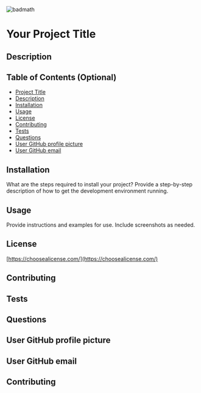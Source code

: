 ![badmath](https://img.shields.io/github/languages/top/nielsenjared/badmath)

# Your Project Title

## Description

## Table of Contents (Optional)

- [Project Title](#project-title)
- [Description](#description)
- [Installation](#installation)
- [Usage](#usage)
- [License](#license)
- [Contributing](#contributing)
- [Tests](#tests)
- [Questions](#questions)
- [User GitHub profile picture](#user-gitHub-profile-picture)
- [User GitHub email](#user-gitHub-email)

## Installation

What are the steps required to install your project? Provide a step-by-step description of how to get the development environment running.

## Usage

Provide instructions and examples for use. Include screenshots as needed.

## License

[https://choosealicense.com/](https://choosealicense.com/)

## Contributing

## Tests

## Questions

## User GitHub profile picture

## User GitHub email

## Contributing
